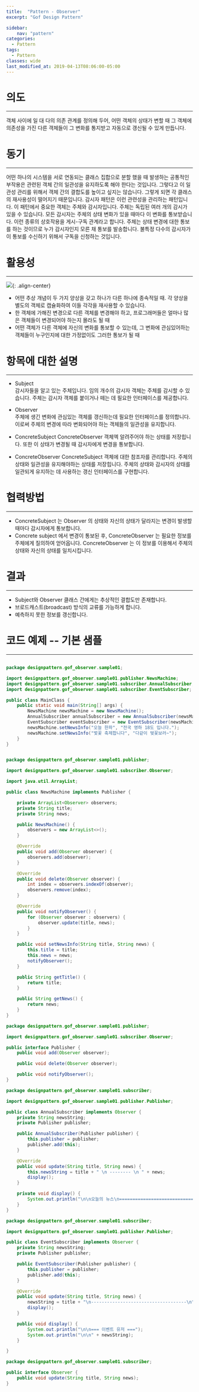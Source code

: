 ```yaml
---
title:  "Pattern - Observer"
excerpt: "Gof Design Pattern"

sidebar:
    nav: "pattern"
categories:
  - Pattern
tags:
  - Pattern 
classes: wide
last_modified_at: 2019-04-13T08:06:00-05:00
---
```


> 


# 의도 

***

객체 사이에 일 대 다의 의존 관계를 정의해 두어, 어떤 객체의 상태가 변할 때 그 객체에 의존성을 가진 다른 객체들이 그 변화를 통지받고 자동으로 갱신될 수 있게 만듭니다.

# 동기 

***

어떤 하나의 시스템을 서로 연동되는 클래스 집합으로 분할 했을 때 발생하는 공통적인 부작용은 관련된 객체 간의 일관성을 유지하도록 해야 한다는 것입니다.
그렇다고 이 일관성 관리를 위해서 객체 간의 결합도를 높이고 싶지는 않습니다. 그렇게 되면 각 클래스의 재사용성이 떨어지기 때문입니다.
감시자 패턴은 이런 관련성을 관리하는 패턴입니다. 이 패턴에서 중요한 객체는 주체와 감시자입니다. 주체는 독립된 여러 개의 감시가 있을 수 있습니다.
모든 감시자는 주체의 상태 변화가 있을 때마다 이 변화를 통보받습니다.
이런 종류의 상호작용을 게시-구독 관계라고 합니다. 주체는 상태 변경에 대한 통보를 하는 것이므로 누가 감시자인지 모른 채 통보를 발송합니다.
불특정 다수의 감시자가 이 통보를 수신하기 위해서 구독을 신청하는 것입니다.

# 활용성  

***

![](https://keepinmindsh.github.io/lines/assets/img/observer.png){: .align-center}

- 어떤 추상 개념이 두 가지 양상을 갖고 하나가 다른 하나에 종속적일 때. 각 양상을 별도의 객체로 캡슐화하여 이들 각각을 재사용할 수 있습니다.
- 한 객체에 가해진 변경으로 다른 객체를 변경해야 하고, 프로그래머들은 얼마나 많은 객체들이 변경되어야 하는지 몰라도 될 때
- 어떤 객체가 다른 객체에 자신의 변화를 통보할 수 있는데, 그 변화에 관심있어하는 객체들이 누구인지에 대한 가정없이도 그러한 통보가 될 때

# 항목에 대한 설명 

***

- Subject  
감시자들을 알고 있는 주체입니다. 임의 개수의 감시자 객체는 주체를 감시할 수 있습니다. 주체는 감시자 객체를 붙이거나 떼는 데 필요한 인터페이스를 제공합니다.

- Observer  
주체에 생긴 변화에 관심있는 객체를 갱신하는데 필요한 인터페이스를 정의합니다. 이로써 주체의 변경에 따라 변화되어야 하는 객체들의 일관성을 유지합니다.

- ConcreteSubject 
ConcreteObserver 객체엑 알려주어야 하는 상태를 저장힙니다. 또한 이 상태가 변경될 때 감시자에게 변경을 통보합니다.

- ConcreteObserver 
ConcreteSubject 객체에 대한 참조자를 관리합니다. 주체의 상태와 일관성을 유지해야하는 상태를 저장힙니다. 주체의 상태와 감시자의 상태를 일관되게 유지하는 데 사용하는 갱신 인터페이스를 구현합니다.

# 협력방법 

***

- ConcreteSubject 는 Observer 의 상태와 자신의 상태가 달라지는 변경이 발생할 때마다 감시자에게 통보합니다.
- Concrete subject 에서 변경이 통보된 후, ConcreteObserver 는 필요한 정보를 주체에게 질의하여 얻어옵니다. ConcreteObserver 는 이 정보를 이용해서 주체의 상태와 자신의 상태를 일치시킵니다.

# 결과  

***

- Subject와 Observer 클래스 간에게는 추상적인 결합도만 존재합니다.
- 브로드캐스트(broadcast) 방식의 교류를 가능하게 합니다.
- 예측하지 못한 정보를 갱신합니다.


# 코드 예제 -- 기본 샘플 

***

```java

package designpattern.gof_observer.sample01;

import designpattern.gof_observer.sample01.publisher.NewsMachine;
import designpattern.gof_observer.sample01.subscriber.AnnualSubscriber;
import designpattern.gof_observer.sample01.subscriber.EventSubscriber;

public class MainClass {
    public static void main(String[] args) {
        NewsMachine newsMachine = new NewsMachine();
        AnnualSubscriber annualSubscriber = new AnnualSubscriber(newsMachine);
        EventSubscriber eventSubscriber = new EventSubscriber(newsMachine);
        newsMachine.setNewsInfo("오늘 한파", "전국 영하 18도 입니다.");
        newsMachine.setNewsInfo("벛꽃 축제합니다", "다같이 벚꽃보러~");
    }
}

```

```java

package designpattern.gof_observer.sample01.publisher;

import designpattern.gof_observer.sample01.subscriber.Observer;

import java.util.ArrayList;

public class NewsMachine implements Publisher {

    private ArrayList<Observer> observers;
    private String title;
    private String news;

    public NewsMachine() {
        observers = new ArrayList<>();
    }

    @Override
    public void add(Observer observer) {
        observers.add(observer);
    }

    @Override
    public void delete(Observer observer) {
        int index = observers.indexOf(observer);
        observers.remove(index);
    }

    @Override
    public void notifyObserver() {
        for (Observer observer : observers) {
            observer.update(title, news);
        }
    }

    public void setNewsInfo(String title, String news) {
        this.title = title;
        this.news = news;
        notifyObserver();
    }

    public String getTitle() {
        return title;
    }

    public String getNews() {
        return news;
    }
}

package designpattern.gof_observer.sample01.publisher;

import designpattern.gof_observer.sample01.subscriber.Observer;

public interface Publisher {
    public void add(Observer observer);

    public void delete(Observer observer);

    public void notifyObserver();
}

package designpattern.gof_observer.sample01.subscriber;

import designpattern.gof_observer.sample01.publisher.Publisher;

public class AnnualSubscriber implements Observer {
    private String newsString;
    private Publisher publisher;

    public AnnualSubscriber(Publisher publisher) {
        this.publisher = publisher;
        publisher.add(this);
    }

    @Override
    public void update(String title, String news) {
        this.newsString = title + " \n -------- \n " + news;
        display();
    }

    private void display() {
        System.out.println("\n\n오늘의 뉴스\n============================\n\n" + newsString);
    }
}

package designpattern.gof_observer.sample01.subscriber;

import designpattern.gof_observer.sample01.publisher.Publisher;

public class EventSubscriber implements Observer {
    private String newsString;
    private Publisher publisher;

    public EventSubscriber(Publisher publisher) {
        this.publisher = publisher;
        publisher.add(this);
    }

    @Override
    public void update(String title, String news) {
        newsString = title + "\n------------------------------------\n" + news;
        display();
    }

    public void display() {
        System.out.println("\n\n=== 이벤트 유저 ===");
        System.out.println("\n\n" + newsString);
    }

}

package designpattern.gof_observer.sample01.subscriber;

public interface Observer {
    public void update(String title, String news);
}

```


